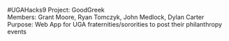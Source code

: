 #UGAHacks9 Project: GoodGreek<br>
Members: Grant Moore, Ryan Tomczyk, John Medlock, Dylan Carter<br>
Purpose: Web App for UGA fraternities/sororities to post their philanthropy events<br>
